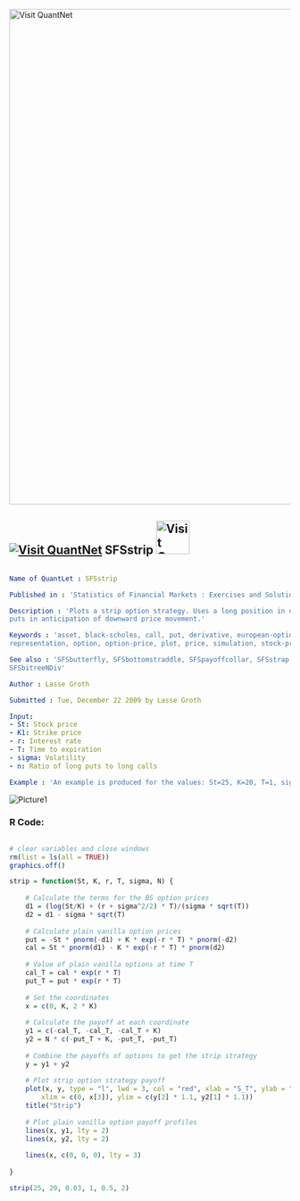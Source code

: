 
[<img src="https://github.com/QuantLet/Styleguide-and-FAQ/blob/master/pictures/banner.png" width="888" alt="Visit QuantNet">](http://quantlet.de/)

## [<img src="https://github.com/QuantLet/Styleguide-and-FAQ/blob/master/pictures/qloqo.png" alt="Visit QuantNet">](http://quantlet.de/) **SFSstrip** [<img src="https://github.com/QuantLet/Styleguide-and-FAQ/blob/master/pictures/QN2.png" width="60" alt="Visit QuantNet 2.0">](http://quantlet.de/)

```yaml

Name of QuantLet : SFSstrip

Published in : 'Statistics of Financial Markets : Exercises and Solutions'

Description : 'Plots a strip option strategy. Uses a long position in one call and two (or more)
puts in anticipation of downward price movement.'

Keywords : 'asset, black-scholes, call, put, derivative, european-option, financial, graphical
representation, option, option-price, plot, price, simulation, stock-price'

See also : 'SFSbutterfly, SFSbottomstraddle, SFSpayoffcollar, SFSstrap, SFSbottomstrangle,
SFSbitreeNDiv'

Author : Lasse Groth

Submitted : Tue, December 22 2009 by Lasse Groth

Input: 
- St: Stock price
- K1: Strike price
- r: Interest rate
- T: Time to expiration
- sigma: Volatility
- n: Ratio of long puts to long calls

Example : 'An example is produced for the values: St=25, K=20, T=1, sigma = 0.5, r=0.03, N = 2.'

```

![Picture1](SFSstrip-1.png)


### R Code:
```r

# clear variables and close windows
rm(list = ls(all = TRUE))
graphics.off()

strip = function(St, K, r, T, sigma, N) {
    
    # Calculate the terms for the BS option prices
    d1 = (log(St/K) + (r + sigma^2/2) * T)/(sigma * sqrt(T))
    d2 = d1 - sigma * sqrt(T)
    
    # Calculate plain vanilla option prices
    put = -St * pnorm(-d1) + K * exp(-r * T) * pnorm(-d2)
    cal = St * pnorm(d1) - K * exp(-r * T) * pnorm(d2)
    
    # Value of plain vanilla options at time T
    cal_T = cal * exp(r * T)
    put_T = put * exp(r * T)
    
    # Set the coordinates
    x = c(0, K, 2 * K)
    
    # Calculate the payoff at each coordinate
    y1 = c(-cal_T, -cal_T, -cal_T + K)
    y2 = N * c(-put_T + K, -put_T, -put_T)
    
    # Combine the payoffs of options to get the strip strategy
    y = y1 + y2
    
    # Plot strip option strategy payoff
    plot(x, y, type = "l", lwd = 3, col = "red", xlab = "S_T", ylab = "Payoff", 
        xlim = c(0, x[3]), ylim = c(y[2] * 1.1, y2[1] * 1.1))
    title("Strip")
    
    # Plot plain vanilla option payoff profiles
    lines(x, y1, lty = 2)
    lines(x, y2, lty = 2)
    
    lines(x, c(0, 0, 0), lty = 3)
    
}

strip(25, 20, 0.03, 1, 0.5, 2)
```
